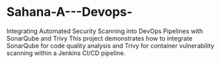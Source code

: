 # Sahana-A---Devops-
Integrating Automated Security Scanning into DevOps Pipelines with SonarQube and Trivy This project demonstrates how to integrate SonarQube for code quality analysis and Trivy for container vulnerability scanning within a Jenkins CI/CD pipeline.
